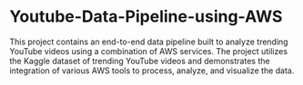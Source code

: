 # Youtube-Data-Pipeline-using-AWS
This project contains an end-to-end data pipeline built to analyze trending YouTube videos using a combination of AWS services. The project utilizes the Kaggle dataset of trending YouTube videos and demonstrates the integration of various AWS tools to process, analyze, and visualize the data.

